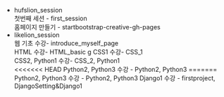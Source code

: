 * hufslion_session  
  첫번째 세션 - first_session  
  홈페이지 만들기 - startbootstrap-creative-gh-pages  
* likelion_session  
  웹 기초 수강- introduce_myself_page  
  HTML 수강- HTML_basic  g
  CSS1 수강- CSS_1  
  CSS2, Python1 수강- CSS_2, Python1  
<<<<<<< HEAD
  Python2, Python3 수강 - Python2, Python3
=======
  Python2, Python3 수강 - Python2, Python3
  Django1 수강 - firstproject, DjangoSetting&Django1